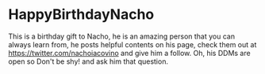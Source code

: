 # HappyBirthdayNacho
This is a birthday gift to Nacho, he is an amazing person that you can always learn from, he posts helpful contents on his page, check them out at https://twitter.com/nachoiacovino and give him a follow. Oh, his DDMs are open so Don't be shy! and ask him that question.
